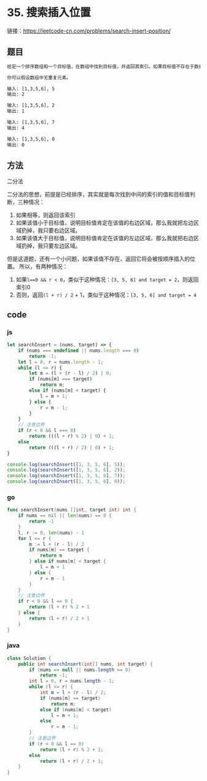 # 35. 搜索插入位置

链接：https://leetcode-cn.com/problems/search-insert-position/

## 题目


```html
给定一个排序数组和一个目标值，在数组中找到目标值，并返回其索引。如果目标值不存在于数组中，返回它将会被按顺序插入的位置。

你可以假设数组中无重复元素。

输入: [1,3,5,6], 5
输出: 2

输入: [1,3,5,6], 2
输出: 1

输入: [1,3,5,6], 7
输出: 4

输入: [1,3,5,6], 0
输出: 0
```

## 方法

二分法

二分法的思想，前提是已经排序，其实就是每次找到中间的索引的值和目标值判断，三种情况：
1. 如果相等，则返回该索引
2. 如果该值小于目标值，说明目标值肯定在该值的右边区域，那么我就把左边区域扔掉，我只要右边区域。
3. 如果该值大于目标值，说明目标值肯定在该值的左边区域，那么我就把右边区域扔掉，我只要左边区域。

但是这道题，还有一个小问题，如果该值不存在，返回它将会被按顺序插入的位置。
所以，有两种情况：
1. 如果`l==0 && r < 0`，类似于这种情况：`[3, 5, 6] and target = 2`，则返回索引0
2. 否则，返回`(l + r) / 2` + 1，类似于这种情况：`[3, 5, 6] and target = 4`



## code

### js

```js
let searchInsert = (nums, target) => {
    if (nums === undefined || nums.length === 0)
        return -1;
    let l = 0, r = nums.length - 1;
    while (l <= r) {
        let m = (l + (r - l) / 2) | 0;
        if (nums[m] === target)
            return m;
        else if (nums[m] < target) {
            l = m + 1;
        } else {
            r = m - 1;
        }
    }
    // 注意边界
    if (r < 0 && l === 0)
        return (((l + r) % 2) | 0) + 1;
    else
        return (((l + r) / 2) | 0) + 1;
}

console.log(searchInsert([1, 3, 5, 6], 5));
console.log(searchInsert([1, 3, 5, 6], 2));
console.log(searchInsert([1, 3, 5, 6], 7));
console.log(searchInsert([1, 3, 5, 6], 0));
```

### go

```go
func searchInsert(nums []int, target int) int {
	if nums == nil || len(nums) == 0 {
		return -1
	}
	l, r := 0, len(nums) - 1
	for l <= r {
		m := l + (r - l) / 2
		if nums[m] == target {
			return m
		} else if nums[m] < target {
			l = m + 1
		} else {
			r = m - 1
		}
	}
	// 注意边界
	if r < 0 && l == 0 {
		return (l + r) % 2 + 1
	} else {
		return (l + r) / 2 + 1
	}
}
```



### java

```java
class Solution {
    public int searchInsert(int[] nums, int target) {
        if (nums == null || nums.length == 0)
            return -1;
        int l = 0, r = nums.length - 1;
        while (l <= r) {
            int m = l + (r - l) / 2;
            if (nums[m] == target)
                return m;
            else if (nums[m] < target)
                l = m + 1;
            else
                r = m - 1;
        }
        // 注意边界
        if (r < 0 && l == 0)
            return (l + r) % 2 + 1;
        else 
            return (l + r) / 2 + 1;
    }
}
```

